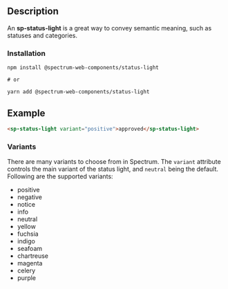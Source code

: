 ## Description

An **sp-status-light** is a great way to convey semantic meaning, such as statuses and categories.

### Installation

```
npm install @spectrum-web-components/status-light

# or

yarn add @spectrum-web-components/status-light
```

## Example

```html
<sp-status-light variant="positive">approved</sp-status-light>
```

### Variants

There are many variants to choose from in Spectrum. The `variant`
attribute controls the main variant of the status light, and `neutral` being the default. Following are the supported variants:

-   positive
-   negative
-   notice
-   info
-   neutral
-   yellow
-   fuchsia
-   indigo
-   seafoam
-   chartreuse
-   magenta
-   celery
-   purple
